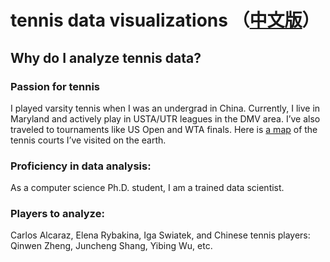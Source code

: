 # tennis data visualizations （[中文版](./README_zh.md)）

## Why do I analyze tennis data?
### Passion for tennis
I played varsity tennis when I was an undergrad in China. Currently, I live in Maryland and actively play in USTA/UTR leagues in the DMV area. I’ve also traveled to tournaments like US Open and WTA finals. Here is [a map](https://www.google.com/maps/d/viewer?mid=1GRiYfEKGLojztDRf_SbnKBUKRliBxOM&hl=en&usp=sharing) of the tennis courts I’ve visited on the earth.

### Proficiency in data analysis:
As a computer science Ph.D. student, I am a trained data scientist.

### Players to analyze:
Carlos Alcaraz, Elena Rybakina, Iga Swiatek, and Chinese tennis players: Qinwen Zheng, Juncheng Shang, Yibing Wu, etc. 